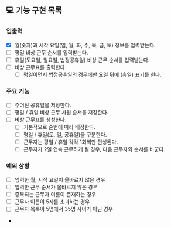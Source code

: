 ## 💻 기능 구현 목록

### 입출력
- [x] 월(숫자)과 시작 요일(일, 월, 화, 수, 목, 금, 토) 정보를 입력받는다.
- [ ] 평일 비상 근무 순서를 입력받는다.
- [ ] 휴일(토요일, 일요일, 법정공휴일) 비상 근무 순서를 입력받는다.
- [ ] 비상 근무표를 출력한다.
  - [ ] 평일이면서 법정공휴일의 경우에만 요일 뒤에 (휴일) 표기를 한다.

### 주요 기능
- [ ] 주어진 공휴일을 저장한다.
- [ ] 평일 / 휴일 비상 근무 사원 순서를 저장한다.
- [ ] 비상 근무표를 생성한다.
  - [ ] 기본적으로 순번에 따라 배정한다.
  - [ ] 평일 / 휴일(토, 일, 공휴일)을 구분한다.
  - [ ] 근무자는 평일 / 휴일 각각 1회씩만 편성된다.
  - [ ] 근무자가 2일 연속 근무하게 될 경우, 다음 근무자와 순서를 바꾼다.

### 예외 상황
- [ ] 입력한 월, 시작 요일이 올바르지 않은 경우
- [ ] 입력한 근무 순서가 올바르지 않은 경우
- [ ] 중복되는 근무자 이름이 존재하는 경우
- [ ] 근무자 이름이 5자를 초과하는 경우
- [ ] 근무자 목록이 5명에서 35명 사이가 아닌 경우
- 
